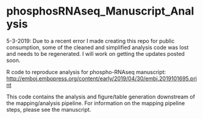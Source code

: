 # phosphosRNAseq_Manuscript_Analysis
5-3-2019: Due to a recent error I made creating this repo for public consumption, some of the cleaned and simplified analysis code was lost and needs to be regenerated. I will work on getting the updates posted soon. 

R code to reproduce analysis for phospho-RNAseq manuscript: http://emboj.embopress.org/content/early/2019/04/30/embj.2019101695.print

This code contains the analysis and figure/table generation downstream of the mapping/analysis pipeline. For information on the mapping pipeline steps, please see the manuscript. 

